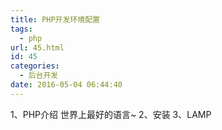 ```yaml
---
title: PHP开发环境配置
tags:
  - php
url: 45.html
id: 45
categories:
  - 后台开发
date: 2016-05-04 06:44:40
---
```


1、PHP介绍 世界上最好的语言~ 2、安装 3、LAMP